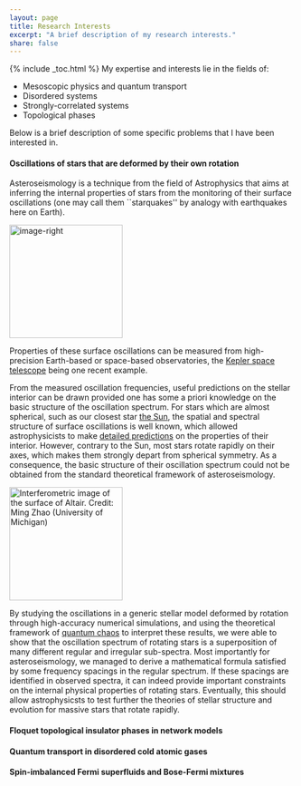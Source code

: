 ```yaml
---
layout: page
title: Research Interests
excerpt: "A brief description of my research interests."
share: false
---
```


{% include _toc.html %}
My expertise and interests lie in the fields of:
* Mesoscopic physics and quantum transport
* Disordered systems
* Strongly-correlated systems
* Topological phases

Below is a brief description of some specific problems that I have been interested in. 

#### Oscillations of stars that are deformed by their own rotation

Asteroseismology is a technique from the field of Astrophysics that aims at inferring the internal properties of stars from the monitoring of their surface oscillations (one may call them ``starquakes'' by analogy with earthquakes here on Earth).

<p><img src="http://michaelpasek.github.io/images/Kepler_crop.jpg" title="Artist's rendition of Kepler spacecraft" width="200" height="200" alt="image-right" class="align-right" /></p>

Properties of these surface oscillations can be measured from high-precision Earth-based or space-based observatories, the [Kepler space telescope](http://www.nature.com/news/kepler-s-surprise-the-sounds-of-the-stars-1.9724) being one recent example.

From the measured oscillation frequencies, useful predictions on the stellar interior can be drawn provided one has some a priori knowledge on the basic structure of the oscillation spectrum. 
For stars which are almost spherical, such as our closest star [the Sun](http://sohowww.nascom.nasa.gov/gallery/bestofsoho.html), the spatial and spectral structure of surface oscillations is well known, which allowed astrophysicists to make [detailed predictions](http://journals.aps.org/rmp/abstract/10.1103/RevModPhys.74.1073) on the properties of their interior.
However, contrary to the Sun, most stars rotate rapidly on their axes, which makes them strongly depart from spherical symmetry. 
As a consequence, the basic structure of their oscillation spectrum could not be obtained from the standard theoretical framework of asteroseismology.

<img src="http://www-personal.umich.edu/~monnier/Altair2007/Altair_files/PR_image6.jpg" title="Interferometric image of the surface of Altair. Credit: Ming Zhao (University of Michigan)" width="200" height="200" />

By studying the oscillations in a generic stellar model deformed by rotation through high-accuracy numerical simulations, and using the theoretical framework of [quantum chaos](http://www.scientificamerican.com/article/quantum-chaos-subatomic-worlds/) to interpret these results, we were able to show that the oscillation spectrum of rotating stars is a superposition of many different regular and irregular sub-spectra. 
Most importantly for asteroseismology, we managed to derive a mathematical formula satisfied by some frequency spacings in the regular spectrum. 
If these spacings are identified in observed spectra, it can indeed provide important constraints on the internal physical properties of rotating stars.
Eventually, this should allow astrophysicsts to test further the theories of stellar structure and evolution for massive stars that rotate rapidly.


#### Floquet topological insulator phases in network models


#### Quantum transport in disordered cold atomic gases


#### Spin-imbalanced Fermi superfluids and Bose-Fermi mixtures


